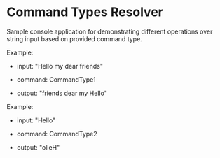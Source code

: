 # Command Types Resolver


Sample console application for demonstrating different operations over string input based on provided command type.

Example:
- input: "Hello my dear friends"
- command: CommandType1

- output: "friends dear my Hello"


Example:
- input: "Hello"
- command: CommandType2

- output: "olleH"
